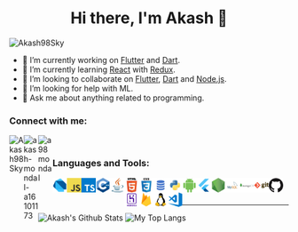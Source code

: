 <h1 align="center">Hi there, I'm Akash 👋</h1>

<p align="left"> <img src="https://komarev.com/ghpvc/?username=Akash98Sky" alt="Akash98Sky" /> </p>

- 🔭 I’m currently working on [Flutter](https://flutter.dev/) and [Dart](https://dart.dev/).
- 🌱 I’m currently learning  [React](https://reactjs.org/) with [Redux](https://redux.js.org/).
- 👯 I’m looking to collaborate on [Flutter](https://flutter.dev/), [Dart](https://dart.dev/) and [Node.js](https://nodejs.org/).
- 🤔 I’m looking for help with ML.
- 💬 Ask me about anything related to programming.


### Connect with me:

[<img align="left" src="https://cdn.jsdelivr.net/npm/simple-icons@3.0.1/icons/telegram.svg" alt="Akash98Sky" width="26px" style="{fill: green;}" />](https://t.me/Akash98Sky)
[<img align="left" src="https://cdn.jsdelivr.net/npm/simple-icons@3.0.1/icons/linkedin.svg" alt="akash-mondal-a16101173" width="26px" />](https://www.linkedin.com/in/akash-mondal-a16101173)
[<img align="left" src="https://cdn.jsdelivr.net/npm/simple-icons@3.0.1/icons/gmail.svg" alt="a98mondal" width="26px" />](mailto:a98mondal@gmail.com)
<br/>


### Languages and Tools:

<img align="left" alt="dart" width="26px" src="https://github.com/github/explore/raw/master/topics/dart/dart.png" />
<img align="left" alt="JavaScript" width="26px" src="https://github.com/github/explore/raw/master/topics/javascript/javascript.png" />
<img align="left" alt="TypeScript" width="26px" src="https://github.com/github/explore/raw/master/topics/typescript/typescript.png" />
<img align="left" alt="C++" width="26px" src="https://github.com/github/explore/raw/master/topics/cpp/cpp.png" />
<img align="left" alt="Java" width="26px" src="https://github.com/github/explore/raw/master/topics/java/java.png" />
<img align="left" alt="HTML5" width="26px" src="https://github.com/github/explore/raw/master/topics/html/html.png" />
<img align="left" alt="CSS3" width="26px" src="https://github.com/github/explore/raw/master/topics/css/css.png" />
<img align="left" alt="sql" width="26px" src="https://github.com/github/explore/raw/master/topics/sql/sql.png" />
<img align="left" alt="python" width="26px" src="https://github.com/github/explore/raw/master/topics/python/python.png" />

<img align="left" alt="Android" width="26px" src="https://github.com/github/explore/raw/master/topics/android/android.png"/>
<img align="left" alt="Flutter" width="26px" src="https://github.com/github/explore/raw/master/topics/flutter/flutter.png"/>
<img align="left" alt="Node.js" width="26px" src="https://github.com/github/explore/raw/master/topics/nodejs/nodejs.png" />

<img align="left" alt="MySQL" width="26px" src="https://github.com/github/explore/raw/master/topics/mysql/mysql.png" />
<img align="left" alt="MongoDB" width="26px" src="https://github.com/github/explore/raw/master/topics/mongodb/mongodb.png" />
<img align="left" alt="Git" width="26px" src="https://github.com/github/explore/raw/master/topics/git/git.png" />

<img align="left" alt="GitHub" width="26px" src="https://github.com/github/explore/raw/master/topics/github/github.png" />
<img align="left" alt="Heroku" width="26px" src="https://github.com/github/explore/raw/master/topics/heroku/heroku.png" />
<img align="left" alt="Firebase" width="26px" src="https://github.com/github/explore/raw/master/topics/firebase/firebase.png" />

<img align="left" alt="Linux" width="26px" src="https://github.com/github/explore/raw/master/topics/linux/linux.png" />
<img align="left" alt="Visual Studio Code" width="26px" src="https://github.com/github/explore/raw/master/topics/visual-studio-code/visual-studio-code.png" />

<br/>
<br/>

---
![Akash's Github Stats](https://github-readme-stats.vercel.app/api?username=Akash98Sky&show_icons=true&theme=radical)  ![My Top Langs](https://github-readme-stats.vercel.app/api/top-langs/?username=Akash98Sky&show_icons=true&layout=compact&langs_count=8&theme=radical&exclude_repo=android_kernel_leeco_msm8976,android_device_leeco_s2,proprietary_vendor_leeco,twrp_device_leeco_s2,device_leeco_s2-P,device_leeco_s2-O)
